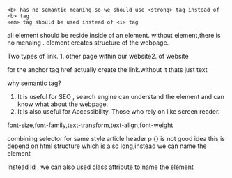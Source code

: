 ```
<b> has no semantic meaning.so we should use <strong> tag instead of <b> tag
<em> tag should be used instead of <i> tag
```

all element should be reside inside of an element. without element,there is no menaing . element creates structure of the webpage.

Two types of link. 1. other page within our website2. of website

for the anchor tag href actually create the link.without it thats just text

why semantic tag?

1. It is useful for SEO , search engine can understand the element and can know what about the webpage.
2. It is also useful for Accessibility. Those who rely on like screen reader.

font-size,font-family,text-transform,text-align,font-weight

combining selector for same style
article header p {} is not good idea this is depend on html structure which is also long,instead we can name the element

Instead id , we can also used class attribute to name the element
